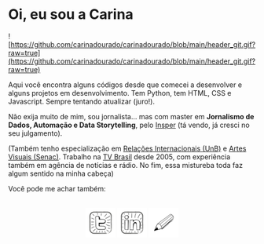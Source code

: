 # Oi, eu sou a Carina

![https://github.com/carinadourado/carinadourado/blob/main/header_git.gif?raw=true](https://github.com/carinadourado/carinadourado/blob/main/header_git.gif?raw=true)

Aqui você encontra alguns códigos desde que comecei a desenvolver e alguns projetos em desenvolvimento. Tem Python, tem HTML, CSS e Javascript. Sempre tentando atualizar (juro!).

Não exija muito de mim, sou jornalista... mas com master em **Jornalismo de Dados, Automação e Data Storytelling**, pelo [Insper](https://www.insper.edu.br/pos-graduacao/master-em-jornalismo-de-dados-automacao-e-data-storytelling/) (tá vendo, já cresci no seu julgamento).

(Também tenho especialização em [Relações Internacionais (UnB)](http://irel.unb.br/) e [Artes Visuais (Senac)](https://www.ead.senac.br/pos-graduacao/gestao-cultural-cultura-desenvolvimento-e-mercado/). Trabalho na [TV Brasil](https://tvbrasil.ebc.com.br/) desde 2005, com experiência também em agência de notícias e rádio. No fim, essa mistureba toda faz algum sentido na minha cabeça)

Você pode me achar também:

<div style="display: inline_block;" align="center"><br>
  <a href="https://twitter.com/carinadourado" target="_blank"><img align="center" alt="Rafa-HTML" height="60" width="60" src="https://github.com/carinadourado/carinadourado/blob/main/twitter_icon.png?raw=true"></a>
  <a href="https://www.linkedin.com/in/carinadourado" target="_blank"><img align="center" alt="Rafa-CSS" height="60" width="60" src="https://github.com/carinadourado/carinadourado/blob/main/linkedin_icon.png?raw=true"></a>
  <a href="mailto:carina.dourado@gmail.com"><img align="center" alt="Rafa-Python" height="60" width="60" src="https://github.com/carinadourado/carinadourado/blob/main/email_icon.png?raw=true"></a>
</div>
